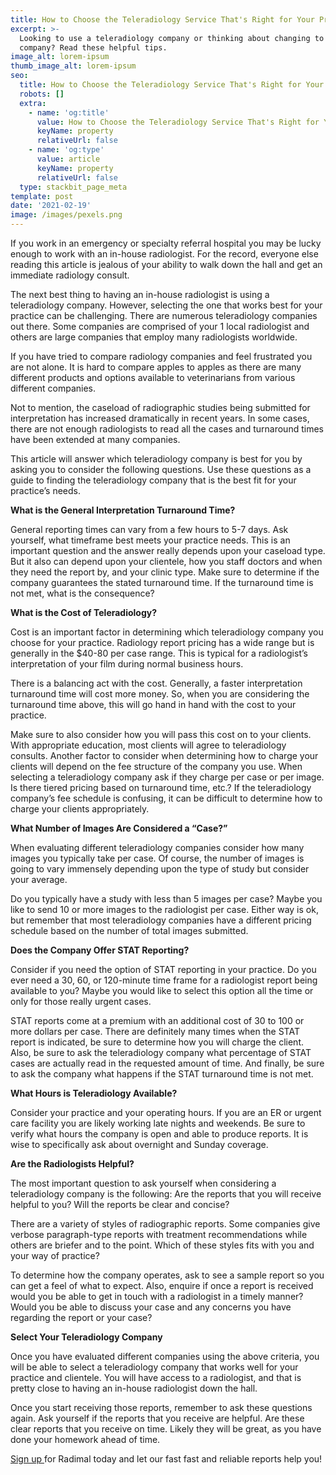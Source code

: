 ```yaml
---
title: How to Choose the Teleradiology Service That's Right for Your Practice
excerpt: >-
  Looking to use a teleradiology company or thinking about changing to a new
  company? Read these helpful tips.
image_alt: lorem-ipsum
thumb_image_alt: lorem-ipsum
seo:
  title: How to Choose the Teleradiology Service That's Right for Your Practice
  robots: []
  extra:
    - name: 'og:title'
      value: How to Choose the Teleradiology Service That's Right for Your Practice
      keyName: property
      relativeUrl: false
    - name: 'og:type'
      value: article
      keyName: property
      relativeUrl: false
  type: stackbit_page_meta
template: post
date: '2021-02-19'
image: /images/pexels.png
---
```

If you work in an emergency or specialty referral hospital you may be lucky enough to work with an in-house radiologist. For the record, everyone else reading this article is jealous of your ability to walk down the hall and get an immediate radiology consult.

The next best thing to having an in-house radiologist is using a teleradiology company. However, selecting the one that works best for your practice can be challenging. There are numerous teleradiology companies out there. Some companies are comprised of your 1 local radiologist and others are large companies that employ many radiologists worldwide.

If you have tried to compare radiology companies and feel frustrated you are not alone. It is hard to compare apples to apples as there are many different products and options available to veterinarians from various different companies.

Not to mention, the caseload of radiographic studies being submitted for interpretation has increased dramatically in recent years. In some cases, there are not enough radiologists to read all the cases and turnaround times have been extended at many companies.

This article will answer which teleradiology company is best for you by asking you to consider the following questions. Use these questions as a guide to finding the teleradiology company that is the best fit for your practice’s needs.

**What is the General Interpretation Turnaround Time?**

General reporting times can vary from a few hours to 5-7 days. Ask yourself, what timeframe best meets your practice needs. This is an important question and the answer really depends upon your caseload type. But it also can depend upon your clientele, how you staff doctors and when they need the report by, and your clinic type. Make sure to determine if the company guarantees the stated turnaround time. If the turnaround time is not met, what is the consequence?

**What is the Cost of Teleradiology?**

Cost is an important factor in determining which teleradiology company you choose for your practice. Radiology report pricing has a wide range but is generally in the $40-80 per case range. This is typical for a radiologist’s interpretation of your film during normal business hours.

There is a balancing act with the cost. Generally, a faster interpretation turnaround time will cost more money. So, when you are considering the turnaround time above, this will go hand in hand with the cost to your practice.

Make sure to also consider how you will pass this cost on to your clients. With appropriate education, most clients will agree to teleradiology consults. Another factor to consider when determining how to charge your clients will depend on the fee structure of the company you use. When selecting a teleradiology company ask if they charge per case or per image. Is there tiered pricing based on turnaround time, etc.? If the teleradiology company’s fee schedule is confusing, it can be difficult to determine how to charge your clients appropriately.

**What Number of Images Are Considered a “Case?”**

When evaluating different teleradiology companies consider how many images you typically take per case. Of course, the number of images is going to vary immensely depending upon the type of study but consider your average.

Do you typically have a study with less than 5 images per case? Maybe you like to send 10 or more images to the radiologist per case. Either way is ok, but remember that most teleradiology companies have a different pricing schedule based on the number of total images submitted.

**Does the Company Offer STAT Reporting?**

Consider if you need the option of STAT reporting in your practice. Do you ever need a 30, 60, or 120-minute time frame for a radiologist report being available to you? Maybe you would like to select this option all the time or only for those really urgent cases.

STAT reports come at a premium with an additional cost of 30 to 100 or more dollars per case. There are definitely many times when the STAT report is indicated, be sure to determine how you will charge the client. Also, be sure to ask the teleradiology company what percentage of STAT cases are actually read in the requested amount of time. And finally, be sure to ask the company what happens if the STAT turnaround time is not met.

**What Hours is Teleradiology Available?**

Consider your practice and your operating hours. If you are an ER or urgent care facility you are likely working late nights and weekends. Be sure to verify what hours the company is open and able to produce reports. It is wise to specifically ask about overnight and Sunday coverage.

**Are the Radiologists Helpful?**

The most important question to ask yourself when considering a teleradiology company is the following: Are the reports that you will receive helpful to you? Will the reports be clear and concise?

There are a variety of styles of radiographic reports. Some companies give verbose paragraph-type reports with treatment recommendations while others are briefer and to the point. Which of these styles fits with you and your way of practice?

To determine how the company operates, ask to see a sample report so you can get a feel of what to expect. Also, enquire if once a report is received would you be able to get in touch with a radiologist in a timely manner? Would you be able to discuss your case and any concerns you have regarding the report or your case?

**Select Your Teleradiology Company**

Once you have evaluated different companies using the above criteria, you will be able to select a teleradiology company that works well for your practice and clientele. You will have access to a radiologist, and that is pretty close to having an in-house radiologist down the hall.

Once you start receiving those reports, remember to ask these questions again. Ask yourself if the reports that you receive are helpful. Are these clear reports that you receive on time. Likely they will be great, as you have done your homework ahead of time.

[Sign up ](https://radimal.us.auth0.com/login?state=g6Fo2SBHdHVuMkp0akVRcXE2SFRXdUhNQVVPVVNjeTg2SEVfTqN0aWTZIHJaVEhmZ3BBNDdoLVVNbHZSdEJPSU1mVHZBaHhtNW9Xo2NpZNkgOUtvVzJpeUpBR0hyZGxEemNLZXd6UTlRWndsdHFycUw\&client=9KoW2iyJAGHrdlDzcKewzQ9QZwltqrqL\&protocol=oauth2\&audience=hasura\&redirect_uri=https%3A%2F%2Fvet.radimal.ai%2Fdicom-setup\&scope=openid%20profile%20email\&response_type=code\&response_mode=query\&nonce=My5JdkV6Q3cwZUlTNXdsbWJuZWF6ODlPMTZhLmJqaHZCZmVIWWxjQk53bQ%3D%3D\&code_challenge=QnxFu8FbK2yc1qg4aCK88Aznh5bep7F3D0NsDGfplEc\&code_challenge_method=S256\&auth0Client=eyJuYW1lIjoiYXV0aDAtcmVhY3QiLCJ2ZXJzaW9uIjoiMS4yLjAifQ%3D%3D)for Radimal today and let our fast fast and reliable reports help you!

